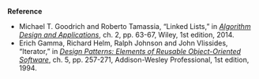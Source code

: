 **Reference**

- Michael T. Goodrich and Roberto Tamassia, “Linked Lists,” in *[Algorithm Design and Applications](http://www.amazon.com/Algorithm-Design-Applications-Michael-Goodrich/dp/1118335910)*, ch. 2, pp. 63-67, Wiley, 1st edition, 2014.
- Erich Gamma, Richard Helm, Ralph Johnson and John Vlissides, “Iterator,” in *[Design Patterns: Elements of Reusable Object-Oriented Software](http://www.amazon.com/Design-Patterns-Elements-Reusable-Object-Oriented/dp/0201633612)*, ch. 5, pp. 257-271, Addison-Wesley Professional, 1st edition, 1994.
